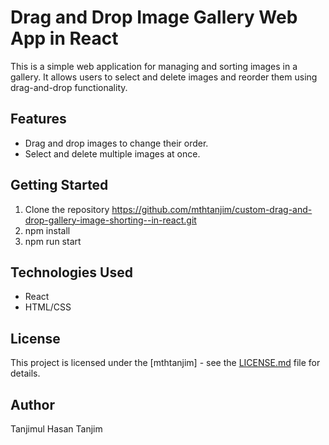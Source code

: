 
# Drag and Drop Image Gallery Web App in React

This is a simple web application for managing and sorting images in a gallery. It allows users to select and delete images and reorder them using drag-and-drop functionality.

## Features

- Drag and drop images to change their order.
- Select and delete multiple images at once.

## Getting Started

1. Clone the repository https://github.com/mthtanjim/custom-drag-and-drop-gallery-image-shorting--in-react.git
2. npm install
3. npm run start

## Technologies Used

- React
- HTML/CSS

## License

This project is licensed under the [mthtanjim] - see the [LICENSE.md](LICENSE.md) file for details.

## Author

Tanjimul Hasan Tanjim
